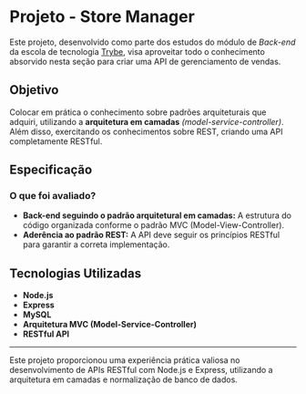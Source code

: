 # Projeto - Store Manager

Este projeto, desenvolvido como parte dos estudos do módulo de _Back-end_ da escola de tecnologia [Trybe](https://www.betrybe.com/), visa aproveitar todo o conhecimento absorvido nesta seção para criar uma API de gerenciamento de vendas.

## Objetivo

Colocar em prática o conhecimento sobre padrões arquiteturais que adquiri, utilizando a **arquitetura em camadas** *(model-service-controller)*. Além disso, exercitando os conhecimentos sobre REST, criando uma API completamente RESTful.

## Especificação

### O que foi avaliado?

-   **Back-end seguindo o padrão arquitetural em camadas:** A estrutura do código organizada conforme o padrão MVC (Model-View-Controller).
-   **Aderência ao padrão REST:** A API deve seguir os princípios RESTful para garantir a correta implementação.

## Tecnologias Utilizadas

-   **Node.js**
-   **Express**
-   **MySQL**
-   **Arquitetura MVC (Model-Service-Controller)**
-   **RESTful API**

----------

Este projeto proporcionou uma experiência prática valiosa no desenvolvimento de APIs RESTful com Node.js e Express, utilizando a arquitetura em camadas e normalização de banco de dados.
